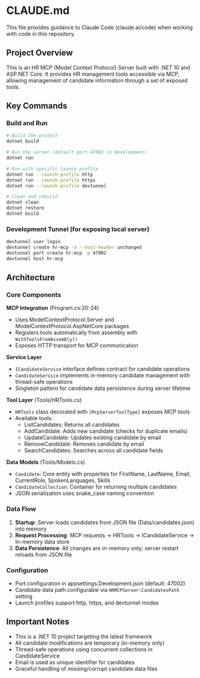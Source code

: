# CLAUDE.md

This file provides guidance to Claude Code (claude.ai/code) when working with code in this repository.

## Project Overview

This is an HR MCP (Model Context Protocol) Server built with .NET 10 and ASP.NET Core. It provides HR management tools accessible via MCP, allowing management of candidate information through a set of exposed tools.

## Key Commands

### Build and Run
```bash
# Build the project
dotnet build

# Run the server (default port 47002 in Development)
dotnet run

# Run with specific launch profile
dotnet run --launch-profile http
dotnet run --launch-profile https
dotnet run --launch-profile devtunnel

# Clean and rebuild
dotnet clean
dotnet restore
dotnet build
```

### Development Tunnel (for exposing local server)
```bash
devtunnel user login
devtunnel create hr-mcp -a --host-header unchanged
devtunnel port create hr-mcp -p 47002
devtunnel host hr-mcp
```

## Architecture

### Core Components

**MCP Integration** (Program.cs:20-24)
- Uses ModelContextProtocol.Server and ModelContextProtocol.AspNetCore packages
- Registers tools automatically from assembly with `WithToolsFromAssembly()`
- Exposes HTTP transport for MCP communication

**Service Layer**
- `ICandidateService` interface defines contract for candidate operations
- `CandidateService` implements in-memory candidate management with thread-safe operations
- Singleton pattern for candidate data persistence during server lifetime

**Tool Layer** (Tools/HRTools.cs)
- `HRTools` class decorated with `[McpServerToolType]` exposes MCP tools
- Available tools:
  - ListCandidates: Returns all candidates
  - AddCandidate: Adds new candidate (checks for duplicate emails)
  - UpdateCandidate: Updates existing candidate by email
  - RemoveCandidate: Removes candidate by email
  - SearchCandidates: Searches across all candidate fields

**Data Models** (Tools/Models.cs)
- `Candidate`: Core entity with properties for FirstName, LastName, Email, CurrentRole, SpokenLanguages, Skills
- `CandidateCollection`: Container for returning multiple candidates
- JSON serialization uses snake_case naming convention

### Data Flow

1. **Startup**: Server loads candidates from JSON file (Data/candidates.json) into memory
2. **Request Processing**: MCP requests → HRTools → ICandidateService → In-memory data store
3. **Data Persistence**: All changes are in-memory only; server restart reloads from JSON file

### Configuration

- Port configuration in appsettings.Development.json (default: 47002)
- Candidate data path configurable via `HRMCPServer:CandidatesPath` setting
- Launch profiles support http, https, and devtunnel modes

## Important Notes

- This is a .NET 10 project targeting the latest framework
- All candidate modifications are temporary (in-memory only)
- Thread-safe operations using concurrent collections in CandidateService
- Email is used as unique identifier for candidates
- Graceful handling of missing/corrupt candidate data files